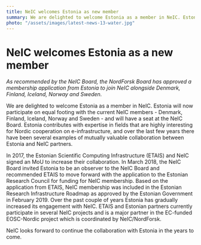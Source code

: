 ```yaml
---
title: NeIC welcomes Estonia as new member
summary: We are delighted to welcome Estonia as a member in NeIC. Estonia will now participate on equal footing with the current NeIC members - Denmark, Finland, Iceland, Norway and Sweden - and will have a seat at the NeIC Board.
photo: "/assets/images/latest-news-13-water.jpg"
---
```


NeIC welcomes Estonia as a new member
===============================

*As recommended by the NeIC Board, the NordForsk Board has approved a membership application from Estonia to join NeIC alongside Denmark, Finland, Iceland, Norway and Sweden.*

We are delighted to welcome Estonia as a member in NeIC. Estonia will now participate on equal footing with the current NeIC members - Denmark, Finland, Iceland, Norway and Sweden - and will have a seat at the NeIC Board. Estonia contributes with expertise in fields that are highly interesting for Nordic cooperation on e-infrastructure, and over the last few years there have been several examples of mutually valuable collaboration between Estonia and NeIC partners. 

In 2017, the Estonian Scientific Computing Infrastructure (ETAIS) and NeIC signed an MoU to increase their collaboration. In March 2018, the NeIC Board invited Estonia to be an observer to the NeIC Board and recommended ETAIS to move forward with the application to the Estonian Research Council for funding for NeIC membership. Based on the application from ETAIS, NeIC membership was included in the Estonian Research Infrastructure Roadmap as approved by the Estonian Government in February 2019. Over the past couple of years Estonia has gradually increased its engagement with NeIC. ETAIS and Estonian partners currently participate in several NeIC projects and is a major partner in the EC-funded EOSC-Nordic project which is coordinated by NeIC/NordForsk.

NeIC looks forward to continue the collaboration with Estonia in the years to come.
